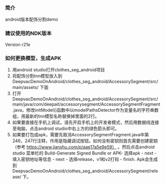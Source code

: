 ### 简介
android版本配饰分割demo</br>

### 建议使用的NDK版本

Version r21e


###  如何更换模型，生成APK

1. 用android studio打开clothes_seg_android项目
2. 将配饰分割tnn模型放入到 DeepvacDemoOnAndroid/clothes_seg_android/AccessorySegment/src/main/assets/ 下面
3. 打开 DeepvacDemoOnAndroid/clothes_seg_android/AccessorySegment/src/main/java/com/deepait/accessorysegment/AccessorySegmentFragment.java，修改initModel()函数中以modelPathsDetector作为变量名的字符串数组，用最新的tnn模型名称替换掉里面的2行。
4. 如果要直接在手机上调试，请先开启手机上的开发者模式，然后用数据线连接至电脑，点击android studio中右上方的绿色箭头即可。
5. 如果要打包成apk，需要先取消AccessorySegmentFragment.java中第246，247行注释，作用是隐藏调试按钮。如何没有密钥则首先需要创建密钥（参考 https://www.jianshu.com/p/aae17a5e9e59） 。然后点击android studio 菜单栏的 Build-Generate Signed Bundle or APK- 选择apk - next - 填入密钥地址等信息 - next - 选择release，v1和v2打钩 - finish. Apk会生成到 DeepvacDemoOnAndroid/clothes_seg_android/AccessorySegment/release/ 下。


